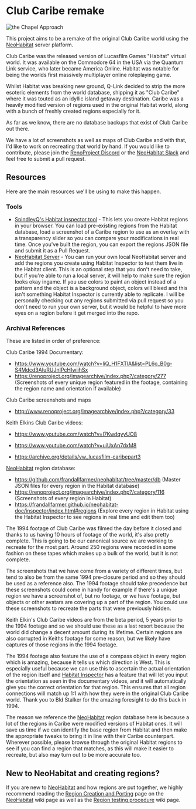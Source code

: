 # Club Caribe remake

![the Chapel Approach](https://github.com/StuBlad/clubcaribe/assets/25211663/232b02f9-bf97-400a-8574-5c18a252addd)

This project aims to be a remake of the original Club Caribe world using the [NeoHabitat](http://www.neohabitat.org) server platform.

Club Caribe was the released version of Lucasfilm Games "Habitat" virtual world. It was available on the Commodore 64 in the USA via the Quantum Link service, who later became America Online. Habitat was notable for being the worlds first massively multiplayer online roleplaying game.

Whilst Habitat was breaking new ground, Q-Link decided to strip the more esoteric elements from the world database, shipping it as "Club Caribe" where it was touted as an idyllic island getaway destination. Caribe was a heavily modified version of regions used in the original Habitat world, along with a bunch of freshly created regions especially for it.

As far as we know, there are no database backups that exist of Club Caribe out there.

We have a lot of screenshots as well as maps of Club Caribe and with that, I'd like to work on recreating that world by hand. If you would like to contribute, please join the [RenoProject Discord](https://discord.gg/xagN9ay3pB) or the [NeoHabitat Slack](https://join.slack.com/t/neohabitat/shared_invite/zt-29umovwqu-R7KT2d4qQ3HhwHDZ3TMNew) and feel free to submit a pull request.

## Resources
Here are the main resources we'll be using to make this happen.

### Tools
* [SpindleyQ's Habitat inspector tool](https://frandallfarmer.github.io/neohabitat-doc/inspector/edit.html) - This lets you create Habitat regions in your browser. You can load pre-existing regions from the Habitat database, load a screenshot of a Caribe region to use as an overlay with a transparency slider so you can compare your modifications in real time. Once you've built the region, you can export the regions JSON file and submit it as a Pull Request.
* [NeoHabitat Server](https://github.com/frandallfarmer/neohabitat) - You can run your own local NeoHabitat server and add the regions you create using Habitat Inspector to test them live in the Habitat client. This is an optional step that you don't need to take, but if you're able to run a local server, it will help to make sure the region looks okay ingame. If you use colors to paint an object instead of a pattern and the object is a background object, colors will bleed and this isn't something Habitat Inspector is currently able to replicate. I will be personally checking out any regions submitted via pull request so you don't need to run your own server, but it would be helpful to have more eyes on a region before it get merged into the repo.

### Archival References
These are listed in order of preference:

Club Caribe 1994 Documentary:
* https://www.youtube.com/watch?v=liQ_H1FXTlA&list=PL6o_B0g-S4Mdcd3AIuRUJnIPcHIwiihSx
* https://renoproject.org/imagearchive/index.php?/category/277 (Screenshots of every unique region featured in the footage, containing the region name and orientation if available)

Club Caribe screenshots and maps
* http://www.renoproject.org/imagearchive/index.php?/category/33

Keith Elkins Club Caribe videos:
* https://www.youtube.com/watch?v=l7KwdqyyUO8

* https://www.youtube.com/watch?v=uiUxAn7dxM8

* https://archive.org/details/vw_lucasfilm-caribepart3

[NeoHabitat](http://www.neohabitat.org) region database:
* https://github.com/frandallfarmer/neohabitat/tree/master/db (Master JSON files for every region in the Habitat database)
* https://renoproject.org/imagearchive/index.php?/category/116 (Screenshots of every region in Habitat)
* https://frandallfarmer.github.io/neohabitat-doc/inspector/index.html#regions (Explore every region in Habitat using the Habitat Inspector to see regions in real time and edit them too)

The 1994 footage of Club Caribe was filmed the day before it closed and thanks to us having 10 hours of footage of the world, it's also pretty complete. This is going to be our canonical source we are working to recreate for the most part. Around 250 regions were recorded in some fashion on these tapes which makes up a bulk of the world, but it is not complete.

The screenshots that we have come from a variety of different times, but tend to also be from the same 1994 pre-closure period and so they should be used as a reference also. The 1994 footage should take precedence but these screenshots could come in handy for example if there's a unique region we have a screenshot of, but no footage, or we have footage, but objects or other avatars are covering up a part of the region. You could use these screenshots to recreate the parts that were previously hidden.

Keith Elkin's Club Caribe videos are from the beta period, 5 years prior to the 1994 footage and so we should use these as a last resort because the world did change a decent amount during its lifetime. Certain regions are also corrupted in Keiths footage for some reason, but we likely have captures of those regions in the 1994 footage.

The 1994 footage also feature the use of a compass object in every region which is amazing, because it tells us which direction is West. This is especially useful because we can use this to ascertain the actual orientation of the region itself and [Habitat Inspector](https://frandallfarmer.github.io/neohabitat-doc/inspector/edit.html) has a feature that will let you input the orientation as seen in the documentary videos, and it will automatically give you the correct orientation for that region. This ensures that all region connections will match up 1:1 with how they were in the original Club Caribe world. Thank you to Bld Stalker for the amazing foresight to do this back in 1994.

The reason we reference the [NeoHabitat](http://www.neohabitat.org) region database here is because a lot of the regions in Caribe were modified versions of Habitat ones. It will save us time if we can identify the base region from Habitat and then make the appropriate tweaks to bring it in line with their Caribe counterpart. Wherever possible, please browse through the original Habitat regions to see if you can find a region that matches, as this will make it easier to recreate, but also may turn out to be more accurate too.

## New to NeoHabitat and creating regions?

If you are new to [NeoHabitat](http://www.neohabitat.org) and how regions are put together, we highly recommend reading the [Region Creation and Porting](https://github.com/frandallfarmer/neohabitat/wiki/Region-Creation-and-Porting) page on the [NeoHabitat](http://www.neohabitat.org) wiki page as well as the [Region testing procedure](https://github.com/frandallfarmer/neohabitat/wiki/Region-testing-procedure) wiki page.
